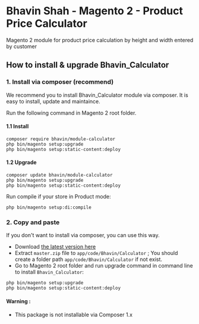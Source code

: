 # Bhavin Shah - Magento 2 - Product Price Calculator
Magento 2 module for product price calculation by height and width entered by customer

## How to install & upgrade Bhavin_Calculator
### 1. Install via composer (recommend)
We recommend you to install Bhavin_Calculator module via composer. It is easy to install, update and maintaince.

Run the following command in Magento 2 root folder.

#### 1.1 Install

```
composer require bhavin/module-calculator
php bin/magento setup:upgrade
php bin/magento setup:static-content:deploy
```
#### 1.2 Upgrade

```
composer update bhavin/module-calculator
php bin/magento setup:upgrade
php bin/magento setup:static-content:deploy
```

Run compile if your store in Product mode:

```
php bin/magento setup:di:compile
```

### 2. Copy and paste

If you don't want to install via composer, you can use this way. 

- Download [the latest version here](https://github.com/bhavin786/module-calculator/archive/refs/heads/main.zip) 
- Extract `master.zip` file to `app/code/Bhavin/Calculator` ; You should create a folder path `app/code/Bhavin/Calculator` if not exist.
- Go to Magento 2 root folder and run upgrade command in command line to install `Bhavin_Calculator`:

```
php bin/magento setup:upgrade
php bin/magento setup:static-content:deploy
```
#### Warning :
- This package is not installable via Composer 1.x
